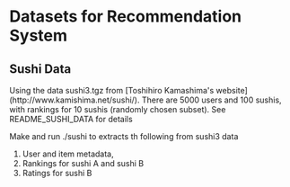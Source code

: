 <h1>Datasets for Recommendation System</h1>

<h2> Sushi Data </h2>
Using the data sushi3.tgz from [Toshihiro Kamashima's website](http://www.kamishima.net/sushi/).
There are 5000 users and 100 sushis, with rankings for 10 sushis (randomly chosen subset). See README_SUSHI_DATA for details

Make and run ./sushi to extracts th following from sushi3 data 
<ol>
<li> User and item metadata, 
<li> Rankings for sushi A and sushi B
<li> Ratings for sushi B
</ol>

